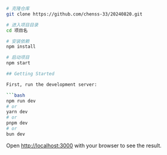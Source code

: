 ```bash
# 克隆仓库
git clone https://github.com/chenss-33/20240820.git

# 进入项目目录
cd 项目名

# 安装依赖
npm install

# 启动项目
npm start

## Getting Started

First, run the development server:

```bash
npm run dev
# or
yarn dev
# or
pnpm dev
# or
bun dev
```

Open [http://localhost:3000](http://localhost:3000) with your browser to see the result.


